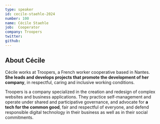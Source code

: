 ```yaml
---
type: speaker
id: cecile-staehle-2024
number: 100
name: Cécile Staehle
job:  Cooperator 
company: Troopers
twitter:
github:
---
```


## About Cécile

Cécile works at Troopers, a French worker cooperative based in Nantes. **She leads and develops projects that promote the development of her company**, in respectful, caring and inclusive working conditions.

Troopers is a company specialized in the creation and redesign of complex websites and business applications. They practice self-management and operate under shared and participative governance, and advocate for **a tech for the common good**, fair and respectful of everyone, and defend responsible digital technology in their business as well as in their social commitments.
